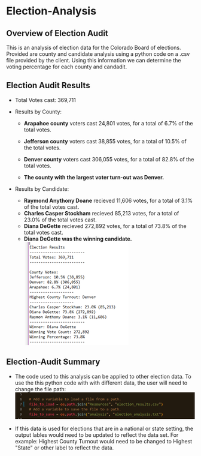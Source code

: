 # Election-Analysis
 
## Overview of Election Audit
This is an analysis of election data for the Colorado Board of elections. Provided are county and candidate analysis using a python code on a .csv file provided by the client. Using this information we can determine the voting percentage for each county and candadit. 

## Election Audit Results
- Total Votes cast: 369,711

- Results by County:
    - **Arapahoe county** voters cast 24,801 votes, for a total of 6.7% of the total votes.
    - **Jefferson county** voters cast 38,855 votes, for a total of 10.5% of the total votes.
    - **Denver county** voters cast 306,055 votes, for a total of 82.8% of the total votes. 

    - **The county with the largest voter turn-out was Denver.**

- Results by Candidate:    
    - **Raymond Anythony Doane** recieved 11,606 votes, for a total of 3.1% of the total votes cast.
    - **Charles Casper Stockham** recieved 85,213 votes, for a total of 23.0% of the total votes cast. 
    - **Diana DeGette** recieved 272,892 votes, for a total of 73.8% of the total votes cast. 
    - **Diana DeGette was the winning candidate.**
![Election Results](Images/Results.png)

## Election-Audit Summary
- The code used to this analysis can be applied to other election data. To use the this python code with with different data, the user will need to change the file path:
![Path to Code](Images/CodeChange.png)

- If this data is used for elections that are in a national or state setting, the output lables would need to be updated to reflect the data set. For example: Highest County Turnout would need to be changed to Highest "State" or other label to reflect the data.  

